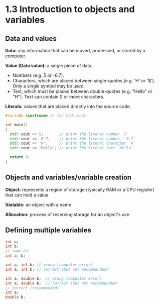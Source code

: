 # 1.3 Introduction to objects and variables

## Data and values

**Data:** any information that can be moved, processed, or stored by a computer.

**Value (Data value):** a single piece of data.
* Numbers (e.g. 5 or -6.7).
* Characters, which are placed between single-quotes (e.g. 'H' or '$'). Only a single symbol may be used.
* Text, which must be placed between double-quotes (e.g. "Hello" or "H"). Text can contain 0 or more characters.

**Literals:** values that are placed directly into the source code.

```cpp
#include <iostream> // for std::cout

int main()
{
  std::cout << 5;       // print the literal number `5`
  std::cout << -6.7;    // print the literal number `-6.7`
  std::cout << 'H';     // print the literal character `H`
  std::cout << "Hello"; // print the literal text `Hello`

  return 0;
}
```

## Objects and variables/variable creation

**Object:** represents a region of storage (typically RAM or a CPU register) that can hold a value

**Variable:** an object with a name

**Allocation:** process of reserving storage for an object's use

## Defining multiple variables

```cpp
int a;
int b;
// same as:
int a, b;

int a, int b; // wrong (compiler error)
int a; int b; // correct (but not recommended)

int a, double b;  // wrong (compiler error)
int a; double b;  // correct (but not recommended)
// correct (recommended)
int a;
double b; 
```
